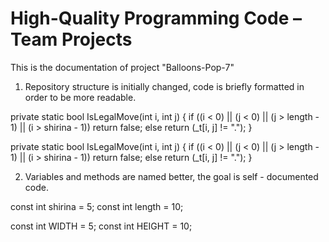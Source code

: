 ﻿
High-Quality Programming Code – Team Projects
=============================================
This is the documentation of project "Balloons-Pop-7"


1. Repository structure is initially changed, code is briefly formatted in order to be more readable. 

  private static bool IsLegalMove(int i, int j)
         {
             if ((i < 0) || (j < 0) || (j > length - 1) || (i > shirina - 1)) return false;
             else return (_t[i, j] != ".");
	}

 private static bool IsLegalMove(int i, int j)
         {
            if ((i < 0) || (j < 0) || (j > length - 1) || (i > shirina - 1))
                return false;
            else
                return (_t[i, j] != ".");
         }

2. Variables and methods are named better, the goal is self - documented code.

 const int shirina = 5;
 const int length = 10;

 const int WIDTH = 5;
 const int HEIGHT = 10;
